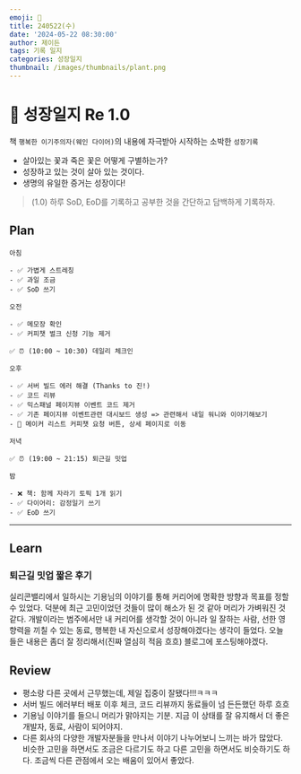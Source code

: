 ```yaml
---
emoji: 🌱
title: 240522(수)
date: '2024-05-22 08:30:00'
author: 제이든
tags: 기록 일지
categories: 성장일지
thumbnail: /images/thumbnails/plant.png
---
```


# 🌱 성장일지 Re 1.0

책 `행복한 이기주의자(웨인 다이어)`의 내용에 자극받아 시작하는 소박한 `성장기록`

- 살아있는 꽃과 죽은 꽃은 어떻게 구별하는가?
- 성장하고 있는 것이 살아 있는 것이다.
- 생명의 유일한 증거는 성장이다!

> (1.0) 하루 SoD, EoD를 기록하고 공부한 것을 간단하고 담백하게 기록하자.

## Plan

```plaintext
아침

- ✅ 가볍게 스트레칭
- ✅ 과일 조금
- ✅ SoD 쓰기

오전

- ✅ 메모장 확인
- ✅ 커피챗 벌크 신청 기능 제거

✅ ⏰ (10:00 ~ 10:30) 데일리 체크인

오후

- ✅ 서버 빌드 에러 해결 (Thanks to 진!)
- ✅ 코드 리뷰
- ✅ 믹스패널 페이지뷰 이벤트 코드 제거
- ✅ 기존 페이지뷰 이벤트관련 대시보드 생성 => 관련해서 내일 워니와 이야기해보기
- 🌱 메이커 리스트 커피챗 요청 버튼, 상세 페이지로 이동

저녁

✅ ⏰ (19:00 ~ 21:15) 퇴근길 밋업

밤

- ❌ 책: 함께 자라기 토픽 1개 읽기
- ✅ 다이어리: 감정일기 쓰기
- ✅ EoD 쓰기
```

---

## Learn

### 퇴근길 밋업 짧은 후기

실리콘밸리에서 일하시는 기용님의 이야기를 통해 커리어에 명확한 방향과 목표를 정할 수 있었다. 덕분에 최근 고민이었던 것들이 많이 해소가 된 것 같아 머리가 가벼워진 것 같다. 개발이라는 범주에서만 내 커리어를 생각할 것이 아니라 일 잘하는 사람, 선한 영향력을 끼칠 수 있는 동료, 행복한 내 자신으로서 성장해야겠다는 생각이 들었다. 오늘 들은 내용은 좀더 잘 정리해서(진짜 열심히 적음 흐흐) 블로그에 포스팅해야겠다.

## Review

- 평소랑 다른 곳에서 근무했는데, 제일 집중이 잘됐다!!!ㅋㅋㅋ
- 서버 빌드 에러부터 배포 이후 체크, 코드 리뷰까지 동료들이 넘 든든했던 하루 흐흐
- 기용님 이야기를 들으니 머리가 맑아지는 기분. 지금 이 상태를 잘 유지해서 더 좋은 개발자, 동료, 사람이 되어야지.
- 다른 회사의 다양한 개발자분들을 만나서 이야기 나누어보니 느끼는 바가 많았다. 비슷한 고민을 하면서도 조금은 다르기도 하고 다른 고민을 하면서도 비슷하기도 하다. 조금씩 다른 관점에서 오는 배움이 있어서 좋았다.
